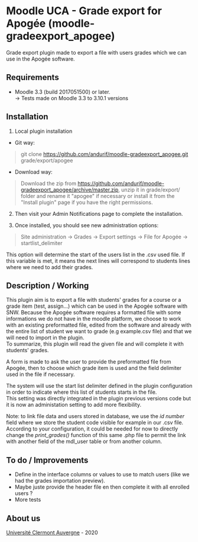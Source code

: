 Moodle UCA - Grade export for Apogée (moodle-gradeexport_apogee)
==================================
Grade export plugin made to export a file with users grades which we can use in the Apogée software.

Requirements
------------
- Moodle 3.3 (build 2017051500) or later.<br/>
-> Tests made on Moodle 3.3 to 3.10.1 versions<br/>

Installation
------------
1. Local plugin installation

- Git way:
> git clone https://github.com/andurif/moodle-gradeexport_apogee.git grade/export/apogee

- Download way:
> Download the zip from https://github.com/andurif/moodle-gradeexport_apogee/archive/master.zip, unzip it in grade/export/ folder and rename it "apogee" if necessary or install it from the "Install plugin" page if you have the right permissions.

2. Then visit your Admin Notifications page to complete the installation.

3. Once installed, you should see new administration options:

> Site administration -> Grades -> Export settings -> File for Apogée -> startlist_delimiter

This option will determine the start of the users list in the .csv used file. If this variable is met, it means the next lines will correspond to students lines where we need to add their grades.
  
Description / Working
------
<p> This plugin aim is to export a file with students' grades for a course or a grade item (test, assign...) which can be used in the Apogée software with SNW.
Because the Apogée software requires a formatted file with some informations we do not have in the moodle platform, we choose to work with an existing preformatted file, edited from the software and already with the entire list of student we want to grade (e.g example.csv file) and that we will need to import in the plugin.<br/>
To summarize, this plugin will read the given file and will complete it with students' grades.
</p> 
<p>A form is made to ask the user to provide the preformatted file from Apogée, then to choose which grade item is used and the field delimiter used in the file if necessary.</p>
<p>The system will use the start list delimiter defined in the plugin configuration in order to indicate where this list of students starts in the file.<br/>
This setting was directly integrated in the plugin previous versions code but it is now an administation setting to add more flexibility.</p>

<p>Note: to link file data and users stored in database, we use the <i>id number</i> field where we store the student code visible for example in our .csv file.<br/>
According to your configuration, it could be needed for now to directly change the <i>print_grades()</i> function of this same .php file to permit the link with another field of the mdl_user table or from another column.</p>


To do / Improvements
------
* Define in the interface columns or values to use to match users (like we had the grades importation preview).
* Maybe juste provide the header file en then complete it with all enrolled users ? 
* More tests


About us
------
<a href="https://www.uca.fr">Université Clermont Auvergne</a> - 2020
